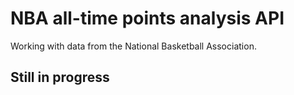 # NBA all-time points analysis API
 Working with data from the National Basketball Association.
 
 ## Still in progress
